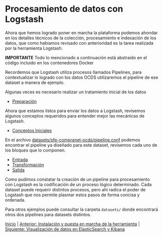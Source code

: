 # Procesamiento de datos con Logstash

Ahora que hemos logrado poner en marcha la plataforma podemos ahondar en los detalles técnicos de la colección,
procesamiento e indexación de los datos, que como habiamos revisado con anterioridad es la tarea realizada por la
herramienta Logstash.

**IMPORTANTE**
Todo lo mencionado a continuación está abstraido en el código incluido en los contenedores Docker

Recordemos que Logstash utiliza procesos llamados Pipelines, para contextualizar lo logrado con los datos OCDS
utilizaremos el pipeline de ese dataset a manera de ejemplo.

Algunas veces es necesario realizar un tratamiento inicial de los datos
- [Preparación](Seccion5/0_Preparacion.md)

Ahora que estamos listos para enviar los datos a Logstash, revisemos algunos conceptos requeridos para entender mejor
las mecánicas de Logstash.
- [Conceptos Iniciales](Seccion5/1_Conceptos.md)

En el archivo [datasets/sfp-compranet-ocds/pipeline.conf](/datasets/sfp-compranet-ocds/pipeline.conf) podemos encontrar
el pipeline ya diseñado para este dataset, revisemos cada uno de los bloques que lo componen.

- [Entrada](Seccion5/2_Entrada.md)
- [Transformación](Seccion5/3_Transformacion.md)
- [Salida](Seccion5/4_Salida.md)

Como pudimos constatar la creación de un pipeline para procesamiento con Logstash es la codificación de un proceso
lógico determinado. Cada dataset puede requerir distintos procesos, pero ahí radica el poder de Logstash que nos permite
plasmar estos pasos de forma concisa y ordenada.

Para otros ejemplos puede consultar la carpeta `datasets/` donde encontrará otros dos pipelines para datasets distintos.

[Inicio](../README.md) | [Anterior: Instalación y puesta en marcha de la herramienta](Seccion4.md) | [Siguiente:
Visualización de datos en ElasticSearch y Kibana](Seccion6.md)

